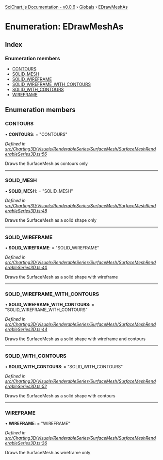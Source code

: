 [SciChart.js Documentation - v0.0.6](../README.md) › [Globals](../globals.md) › [EDrawMeshAs](edrawmeshas.md)

# Enumeration: EDrawMeshAs

## Index

### Enumeration members

* [CONTOURS](edrawmeshas.md#contours)
* [SOLID_MESH](edrawmeshas.md#solid_mesh)
* [SOLID_WIREFRAME](edrawmeshas.md#solid_wireframe)
* [SOLID_WIREFRAME_WITH_CONTOURS](edrawmeshas.md#solid_wireframe_with_contours)
* [SOLID_WITH_CONTOURS](edrawmeshas.md#solid_with_contours)
* [WIREFRAME](edrawmeshas.md#wireframe)

## Enumeration members

###  CONTOURS

• **CONTOURS**: = "CONTOURS"

*Defined in [src/Charting3D/Visuals/RenderableSeries/SurfaceMesh/SurfaceMeshRenderableSeries3D.ts:56](https://github.com/ABTSoftware/SciChart.Dev/blob/272ab7fc7f/Web/src/SciChart/src/Charting3D/Visuals/RenderableSeries/SurfaceMesh/SurfaceMeshRenderableSeries3D.ts#L56)*

Draws the SurfaceMesh as contours only

___

###  SOLID_MESH

• **SOLID_MESH**: = "SOLID_MESH"

*Defined in [src/Charting3D/Visuals/RenderableSeries/SurfaceMesh/SurfaceMeshRenderableSeries3D.ts:48](https://github.com/ABTSoftware/SciChart.Dev/blob/272ab7fc7f/Web/src/SciChart/src/Charting3D/Visuals/RenderableSeries/SurfaceMesh/SurfaceMeshRenderableSeries3D.ts#L48)*

Draws the SurfaceMesh as a solid shape only

___

###  SOLID_WIREFRAME

• **SOLID_WIREFRAME**: = "SOLID_WIREFRAME"

*Defined in [src/Charting3D/Visuals/RenderableSeries/SurfaceMesh/SurfaceMeshRenderableSeries3D.ts:40](https://github.com/ABTSoftware/SciChart.Dev/blob/272ab7fc7f/Web/src/SciChart/src/Charting3D/Visuals/RenderableSeries/SurfaceMesh/SurfaceMeshRenderableSeries3D.ts#L40)*

Draws the SurfaceMesh as a solid shape with wireframe

___

###  SOLID_WIREFRAME_WITH_CONTOURS

• **SOLID_WIREFRAME_WITH_CONTOURS**: = "SOLID_WIREFRAME_WITH_CONTOURS"

*Defined in [src/Charting3D/Visuals/RenderableSeries/SurfaceMesh/SurfaceMeshRenderableSeries3D.ts:44](https://github.com/ABTSoftware/SciChart.Dev/blob/272ab7fc7f/Web/src/SciChart/src/Charting3D/Visuals/RenderableSeries/SurfaceMesh/SurfaceMeshRenderableSeries3D.ts#L44)*

Draws the SurfaceMesh as a solid shape with wireframe and contours

___

###  SOLID_WITH_CONTOURS

• **SOLID_WITH_CONTOURS**: = "SOLID_WITH_CONTOURS"

*Defined in [src/Charting3D/Visuals/RenderableSeries/SurfaceMesh/SurfaceMeshRenderableSeries3D.ts:52](https://github.com/ABTSoftware/SciChart.Dev/blob/272ab7fc7f/Web/src/SciChart/src/Charting3D/Visuals/RenderableSeries/SurfaceMesh/SurfaceMeshRenderableSeries3D.ts#L52)*

Draws the SurfaceMesh as a solid shape with contours

___

###  WIREFRAME

• **WIREFRAME**: = "WIREFRAME"

*Defined in [src/Charting3D/Visuals/RenderableSeries/SurfaceMesh/SurfaceMeshRenderableSeries3D.ts:36](https://github.com/ABTSoftware/SciChart.Dev/blob/272ab7fc7f/Web/src/SciChart/src/Charting3D/Visuals/RenderableSeries/SurfaceMesh/SurfaceMeshRenderableSeries3D.ts#L36)*

Draws the SurfaceMesh as wireframe only

